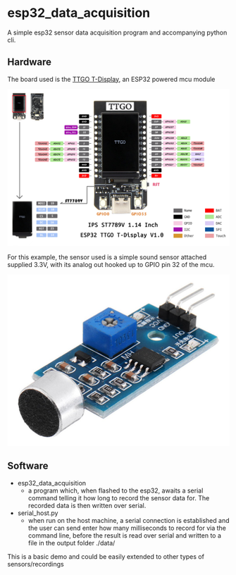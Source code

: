 # esp32_data_acquisition
A simple esp32 sensor data acquisition program and accompanying python cli.

## Hardware
The board used is the [TTGO T-Display](https://github.com/Xinyuan-LilyGO/TTGO-T-Display), an ESP32 powered mcu module

![The TTGO board](esp32_img.jpeg)

For this example, the sensor used is a simple sound sensor attached supplied 3.3V, with its analog out hooked up to GPIO pin 32 of the mcu.

![Sound Sensor](sound_sensor_img.jpg)

## Software

* esp32_data_acquisition
    * a program which, when flashed to the esp32, awaits a serial command telling it how long to record the sensor data for. The recorded data is then written over serial.
* serial_host.py
    * when run on the host machine, a serial connection is established and the user can send enter how many milliseconds to record for via the command line, before the result is read over serial and written to a file in the output folder ./data/


This is a basic demo and could be easily extended to other types of sensors/recordings